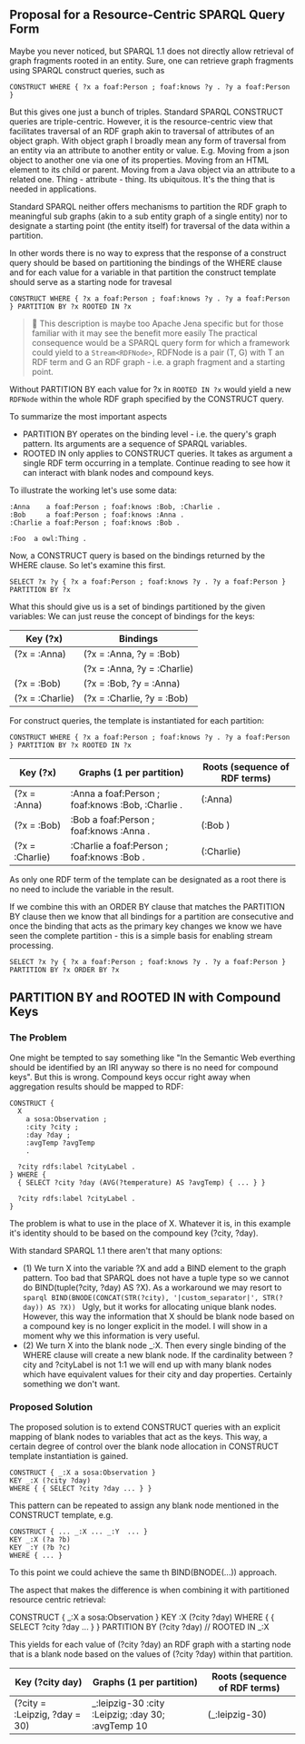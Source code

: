 ## Proposal for a Resource-Centric SPARQL Query Form

Maybe you never noticed, but SPARQL 1.1 does not directly allow retrieval of graph fragments rooted in an entity.
Sure, one can retrieve graph fragments using SPARQL construct queries, such as

```
CONSTRUCT WHERE { ?x a foaf:Person ; foaf:knows ?y . ?y a foaf:Person }
```

But this gives one just a bunch of triples. Standard SPARQL CONSTRUCT queries are triple-centric.
However, it is the resource-centric view that facilitates traversal of an RDF graph akin to traversal of attributes of an object graph.
With object graph I broadly mean any form of traversal from an entity via an attribute to another entity or value.
E.g. Moving from a json object to another one via one of its properties. Moving from an HTML element to its child or parent. Moving from a Java object via an attribute to a related one. Thing - attribute - thing. Its ubiquitous. It's the thing that is needed in applications.

Standard SPARQL neither offers mechanisms to partition the RDF graph to meaningful sub graphs (akin to a sub entity graph of a single entity) nor to
designate a starting point (the entity itself) for traversal of the data within a partition.


In other words there is no way to express that the response of a construct query should be based on partitioning the bindings of the WHERE clause and
for each value for a variable in that partition the construct template should serve as a starting node for travesal
```
CONSTRUCT WHERE { ?x a foaf:Person ; foaf:knows ?y . ?y a foaf:Person } PARTITION BY ?x ROOTED IN ?x
```


> :wrench: This description is maybe too Apache Jena specific but for those familiar with it may see the benefit more easily
The practical consequence would be a SPARQL query form for which a framework could yield to a `Stream<RDFNode>`, 
RDFNode is a pair (T, G) with T an RDF term and G an RDF graph - i.e. a graph fragment and a starting point.


Without PARTITION BY each value for ?x in `ROOTED IN ?x` would yield a new `RDFNode` within the whole RDF graph specified by the CONSTRUCT query.

To summarize the most important aspects
* PARTITION BY operates on the binding level - i.e. the query's graph pattern. Its arguments are a sequence of SPARQL variables.
* ROOTED IN only applies to CONSTRUCT queries. It takes as argument a single RDF term occurring in a template. Continue reading to see how it can interact with blank nodes and compound keys.



To illustrate the working let's use some data:
```
:Anna    a foaf:Person ; foaf:knows :Bob, :Charlie .
:Bob     a foaf:Person ; foaf:knows :Anna .
:Charlie a foaf:Person ; foaf:knows :Bob .

:Foo  a owl:Thing .

```

Now, a CONSTRUCT query is based on the bindings returned by the WHERE clause. So let's examine this first.


```
SELECT ?x ?y { ?x a foaf:Person ; foaf:knows ?y . ?y a foaf:Person } PARTITION BY ?x
```

What this should give us is a set of bindings partitioned by the given variables:
We can just reuse the concept of bindings for the keys:


| Key (?x)         | Bindings                                            |
|------------------|-----------------------------------------------------|
| (?x = :Anna)     | (?x = :Anna,    ?y = :Bob)                          |
|                  | (?x = :Anna,    ?y = :Charlie)                      |
| (?x = :Bob)      | (?x = :Bob,     ?y = :Anna)                         |
| (?x = :Charlie)  | (?x = :Charlie, ?y = :Bob)                          |



For construct queries, the template is instantiated for each partition:
```
CONSTRUCT WHERE { ?x a foaf:Person ; foaf:knows ?y . ?y a foaf:Person } PARTITION BY ?x ROOTED IN ?x
```


| Key (?x)         | Graphs (1 per partition)                             | Roots (sequence of RDF terms) |
|------------------|------------------------------------------------------|-------------------------------|
| (?x = :Anna)     | :Anna    a foaf:Person ; foaf:knows :Bob, :Charlie . | (:Anna)                       |
| (?x = :Bob)      | :Bob     a foaf:Person ; foaf:knows :Anna .          | (:Bob )                       |
| (?x = :Charlie)  | :Charlie a foaf:Person ; foaf:knows :Bob .           | (:Charlie)                    |


As only one RDF term of the template can be designated as a root there is no need to include the variable in the result.


If we combine this with an ORDER BY clause that matches the PARTITION BY clause then
we know that all bindings for a partition are consecutive and once the binding that acts as the primary key changes we know
we have seen the complete partition - this is a simple basis for enabling stream processing.

```sparql
SELECT ?x ?y { ?x a foaf:Person ; foaf:knows ?y . ?y a foaf:Person } PARTITION BY ?x ORDER BY ?x
```


## PARTITION BY and ROOTED IN with Compound Keys

### The Problem
One might be tempted to say something like "In the Semantic Web everthing should be identified by an IRI anyway so there is no need for compound keys".
But this is wrong. Compound keys occur right away when aggregation results should be mapped to RDF:

```
CONSTRUCT {
  X
    a sosa:Observation ;
    :city ?city ;
    :day ?day ;
    :avgTemp ?avgTemp
    .

  ?city rdfs:label ?cityLabel .
} WHERE {
  { SELECT ?city ?day (AVG(?temperature) AS ?avgTemp) { ... } }

  ?city rdfs:label ?cityLabel .
}
```

The problem is what to use in the place of X. Whatever it is, in this example it's identity should to be based on the compound key (?city, ?day).

With standard SPARQL 1.1 there aren't that many options:

* (1) We turn X into the variable ?X and add a BIND element to the graph pattern. Too bad that SPARQL does not have a tuple type so we cannot do
        BIND(tuple(?city, ?day) AS ?X). As a workaround we may resort to
        ```sparql
        BIND(BNODE(CONCAT(STR(?city), '|custom_separator|', STR(?day)) AS ?X))
        ```
        Ugly, but it works for allocating unique blank nodes. However, this way the information that X should be blank node based on a compound key is no longer explicit in the model. I will show in a moment why we this information is very useful.
* (2) We turn X into the blank node _:X. Then every single binding of the WHERE clause will create a new blank node. If the cardinality between ?city and ?cityLabel is not 1:1 we will end up with many blank nodes which have equivalent values for their city and day properties. Certainly something we don't want.


### Proposed Solution
The proposed solution is to extend CONSTRUCT queries with an explicit mapping of blank nodes to variables that act as the keys.
This way, a certain degree of control over the blank node allocation in CONSTRUCT template instantiation is gained.


```sparql
CONSTRUCT { _:X a sosa:Observation }
KEY _:X (?city ?day)
WHERE { { SELECT ?city ?day ... } }
```

This pattern can be repeated to assign any blank node mentioned in the CONSTRUCT template, e.g.
```sparql
CONSTRUCT { ... _:X ... _:Y  ... }
KEY _:X (?a ?b)
KEY _:Y (?b ?c)
WHERE { ... }
```

To this point we could achieve the same th BIND(BNODE(...)) approach.

The aspect that makes the difference is when combining it with partitioned resource centric retrieval:

CONSTRUCT { _:X a sosa:Observation }
KEY :X (?city ?day)
WHERE { { SELECT ?city ?day ... } }
PARTITION BY (?city ?day) //
ROOTED IN _:X

This yields for each value of (?city ?day) an RDF graph with a starting node that is a blank node based on the values of (?city ?day) within that partition.


| Key (?city day)                 | Graphs (1 per partition)                         | Roots (sequence of RDF terms) |
|---------------------------------|---------------------------------------------------|-------------------------------|
| (?city = :Leipzig, ?day = 30)   | _:leipzig-30 :city :Leipzig; :day 30; :avgTemp 10 | (_:leipzig-30)                |


